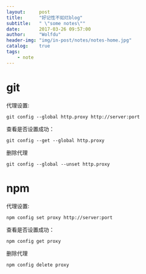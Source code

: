 ```yaml
---
layout:     post
title:      "好记性不如烂blog"
subtitle:   " \"some notes\""
date:       2017-03-26 09:57:00
author:     "Wolfdu"
header-img: "img/in-post/notes/notes-home.jpg"
catalog:    true
tags:
    - note
---
```


# git

代理设置:
	
	git config --global http.proxy http://server:port

查看是否设置成功：
	
	git config --get --global http.proxy

删除代理
	
	git config --global --unset http.proxy


# npm

代理设置:
	
	npm config set proxy http://server:port

查看是否设置成功：
	
	npm config get proxy

删除代理
	
	npm config delete proxy

